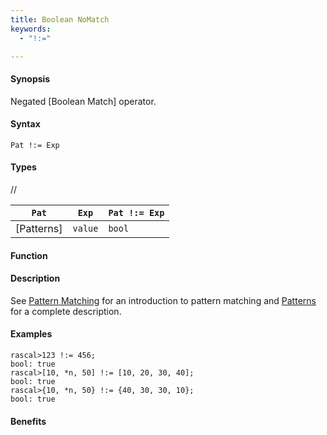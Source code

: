 ```yaml
---
title: Boolean NoMatch
keywords:
  - "!:="

---
```


#### Synopsis

Negated [Boolean Match] operator.

#### Syntax

`Pat !:= Exp`

#### Types

//

| `Pat`     | `Exp` |`Pat !:= Exp` |
| --- | --- | --- |
| [Patterns]  | `value` | `bool`           |


#### Function

#### Description

See [Pattern Matching](/docs//RascalConcepts/PatternMatching) for an introduction to pattern matching and [Patterns](/docs//Rascal/Patterns) for a complete description.

#### Examples


```rascal-shell
rascal>123 !:= 456;
bool: true
rascal>[10, *n, 50] !:= [10, 20, 30, 40];
bool: true
rascal>{10, *n, 50} !:= {40, 30, 30, 10};
bool: true
```

#### Benefits


